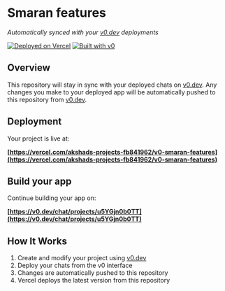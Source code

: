 # Smaran features

*Automatically synced with your [v0.dev](https://v0.dev) deployments*

[![Deployed on Vercel](https://img.shields.io/badge/Deployed%20on-Vercel-black?style=for-the-badge&logo=vercel)](https://vercel.com/akshads-projects-fb841962/v0-smaran-features)
[![Built with v0](https://img.shields.io/badge/Built%20with-v0.dev-black?style=for-the-badge)](https://v0.dev/chat/projects/u5YGjn0b0TT)

## Overview

This repository will stay in sync with your deployed chats on [v0.dev](https://v0.dev).
Any changes you make to your deployed app will be automatically pushed to this repository from [v0.dev](https://v0.dev).

## Deployment

Your project is live at:

**[https://vercel.com/akshads-projects-fb841962/v0-smaran-features](https://vercel.com/akshads-projects-fb841962/v0-smaran-features)**

## Build your app

Continue building your app on:

**[https://v0.dev/chat/projects/u5YGjn0b0TT](https://v0.dev/chat/projects/u5YGjn0b0TT)**

## How It Works

1. Create and modify your project using [v0.dev](https://v0.dev)
2. Deploy your chats from the v0 interface
3. Changes are automatically pushed to this repository
4. Vercel deploys the latest version from this repository
